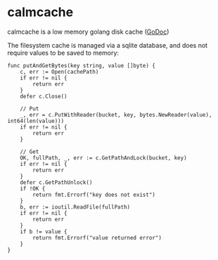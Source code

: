 # calmcache
calmcache is a low memory golang disk cache ([GoDoc](https://godoc.org/github.com/imclaren/calmcache))

The filesystem cache is managed via a sqlite database, and does not require values to be saved to memory:

```
func putAndGetBytes(key string, value []byte) {
	c, err := Open(cachePath)
	if err != nil {
		return err
	}
	defer c.Close()

	// Put
	_, err = c.PutWithReader(bucket, key, bytes.NewReader(value), int64(len(value)))
	if err != nil {
		return err
	}

	// Get
	OK, fullPath, _, err := c.GetPathAndLock(bucket, key) 
	if err != nil {
		return err
	}
	defer c.GetPathUnlock()
	if !OK {
		return fmt.Errorf("key does not exist")
	}
	b, err := ioutil.ReadFile(fullPath)
	if err != nil {
		return err
	}
	if b != value {
		return fmt.Errorf("value returned error")
	}
}
```
